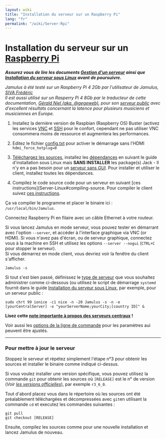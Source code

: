 ```yaml
---
layout: wiki
title: "Installation du serveur sur un Raspberry Pi"
lang: "fr"
permalink: "/wiki/Server-Rpi"
---
```


# Installation du serveur sur un [Raspberry Pi](https://www.raspberrypi.org/)

**_Assurez vous de lire les documents [Gestion d'un serveur](Running-a-Server) ainsi que [Installation du serveur sous Linux](Server-Linux) avant de poursuivre._**

_Jamulus à été testé sur un Raspberry Pi 4 2Gb par l'utilisateur de Jamulus, [SIVA Frédéric](https://sourceforge.net/u/fredsiva/profile/)  
Il est aussi utilisé sur un Rasperry Pi 4 8Gb par le traducteur de cette documentation, [Gérald Niel (aka. @gegeweb)](https://stoneartprod.xyz/@gegeweb), pour son [serveur public](http://jamulus.gegeweb.org) avec d'excellent résultats concernant la latence pour plusieurs musiciens et musiciennes en Europe._

1. Installez la dernière version de Raspbian (Raspberry OS) Buster (activez les services [VNC](https://www.raspberrypi.org/documentation/remote-access/vnc/) et [SSH](https://www.raspberrypi.org/documentation/remote-access/ssh/README.md) pour le confort, cependant ne pas utiliser VNC consommera moins de ressource et augmentera les performances.

1. Editez le fichier [config.txt](https://www.raspberrypi.org/documentation/configuration/config-txt/) pour activer le démarrage sans l'HDMI `hdmi_force_hotplug=0`

1. [Téléchargez les sources](Installation-for-Linux#obtenir-les-sources-de-jamulus), installez les [dépendances](Installation-for-Linux#installation-des-dépendances) en suivant le guide d'installation sous Linux mais **SANS INSTALLER** les package(s) Jack - Il n'y en a pas besoin pour un [serveur sans _GUI_](Server-Linux#running-a-headless-server). Pour installer et utiliser le client, installez toutes les dépendances.

1. Compilez le code source code pour un serveur en suivant [ces instructions](Server-Linux#compiling-source. Pour compiler le client suivez [ces instructions](Installation-for-Linux#compiler-jamulus).

Ça va compiler le programme et placer le binaire ici : `/usr/local/bin/Jamulus`.

Connectez Raspberry Pi en filaire avec un câble Ethernet à votre routeur.

Si vous lancez Jamulus en mode serveur, vous pouvez tester en démarrant avec l'option `--server`, et accéder à l'interface graphique via VNC (or HDMI). Si vous n'avez pas d'écran, ou de serveur graphique, connectez vous à la machine en SSH et utilisez les options `--server --nogui` (`CTRL+C` pour stopper le serveur).  
Si vous démarrez en mode client, vous devriez voir la fenêtre du client s'afficher.

`Jamulus -s`

Si tout s'est bien passé, définissez le [type de serveur](Choosing-a-Server-Type) que vous souhaitez administrer comme ci-dessous (ou utilisez le script de démarrage `systemd` fournit dans le guide [Installation du serveur sous Linux](Server-Linux#création-du-script-de-démarrage), par exemple, pour un serveur public :

`sudo chrt 99 ionice -c1 nice -n -20 Jamulus -s -n -e [yourCentralServer] -o "yourServerName;yourCity;[country ID]" &`

**Lisez cette [note importante à propos des serveurs centraux](Central-Servers) !**

Voir aussi les [options de la ligne de commande](Command-Line-Options) pour les paramètres aui peuvent être ajustés.

***

### Pour mettre à jour le serveur

Stoppez le serveur et répétez simplement l'étape n°3 pour obtenir les sources et installer le binaire comme indiqué ci-dessus.

Si vous voulez installer une version spécifique, vous pouvez utilisez la commande `git` pour obtenir les sources où `[RELEASE]` est le n° de version (_Voir [les versions officielles](https://github.com/corrados/jamulus/releases)_), par exemple `r3_6_0`.

Tout d'abord placez vous dans le répertoire où les sources ont été préalablement téléchargées et décompressées avec `git`en utilisant la commande `cd` et executez les commandes suivantes :

~~~
git pull
git checkout [RELEASE]
~~~

Ensuite, compilez les sources comme pour une nouvelle installation et lancez Jamulus de nouveau.
